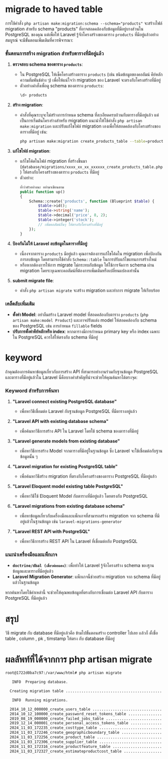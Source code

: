 # migrade to haved table

การใช้คำสั่ง `php artisan make:migration:schema --schema="products"` จะสร้างไฟล์ migration สำหรับ schema "products" ที่อาจสอดคล้องกับข้อมูลที่มีอยู่บางส่วนใน PostgreSQL ของคุณ แต่เพื่อให้ Laravel รู้จักโครงสร้างของตาราง `products` ที่มีอยู่แล้วอย่างสมบูรณ์ จะมีขั้นตอนเพิ่มเติมที่ควรพิจารณา:

### ขั้นตอนการสร้าง migration สำหรับตารางที่มีอยู่แล้ว
1. **ตรวจสอบ schema ของตาราง `products`**:
   - ใน PostgreSQL ให้เช็คโครงสร้างตาราง `products` (เช่น ชนิดข้อมูลของคอลัมน์ คีย์หลัก ความสัมพันธ์ต่าง ๆ) เพื่อให้แน่ใจว่า migration ของ Laravel จะตรงกับโครงสร้างที่มีอยู่
   - ตัวอย่างคำสั่งเพื่อดู schema ของตาราง `products`:
     ```sql
     \d+ products
     ```

2. **สร้าง migration**:
   - คำสั่งที่คุณระบุจะไม่สร้างการกำหนด schema ที่ละเอียดครบถ้วนกับตารางที่มีอยู่แล้ว แต่เป็นการเริ่มต้นโครงร่างสำหรับ migration แนะนำให้ใช้คำสั่ง `php artisan make:migration` และปรับแก้ไขไฟล์ migration เองเพื่อให้สอดคล้องกับโครงสร้างของตารางที่มีอยู่ เช่น:
     ```bash
     php artisan make:migration create_products_table --table=products
     ```

3. **แก้ไขไฟล์ migration**:
   - แก้ไขโค้ดในไฟล์ migration ที่สร้างขึ้นมา (`database/migrations/xxxx_xx_xx_xxxxxx_create_products_table.php`) ให้ตรงกับโครงสร้างของตาราง `products` ที่มีอยู่
   - ตัวอย่าง:
     ```php
     ย้ำว่าตัวอย่างนะ อย่ามาเขียนตาม
     public function up()
     {
         Schema::create('products', function (Blueprint $table) {
             $table->id();
             $table->string('name');
             $table->decimal('price', 8, 2);
             $table->integer('stock');
             // เพิ่มคอลัมน์อื่นๆ ให้ตรงกับโครงสร้างที่มีอยู่
         });
     }
     ```

4. **ป้องกันไม่ให้ Laravel ลบข้อมูลในตารางที่มีอยู่**:
   - เนื่องจากตาราง `products` มีอยู่แล้ว คุณอาจต้องการแก้ไขโค้ดใน migration เพื่อป้องกันการลบข้อมูล โดยสามารถใช้คำสั่ง `Schema::table` ในการปรับแก้ไขแทนการสร้างใหม่
   - หรือหากต้องการให้การ migrate ไม่กระทบกับข้อมูล ให้ใช้การจัดการ schema ผ่าน migration โดยระบุเฉพาะคอลัมน์ที่ต้องการเพิ่มเติมหรือเปลี่ยนแปลงเท่านั้น

5. **submit migrate file**:
   - คำสั่ง `php artisan migrate` จะสร้าง migration และทําการ migrate ให้เรียบร้อย

### เคล็ดลับเพิ่มเติม
- **ตั้งค่า Model**: อย่าลืมสร้าง Laravel model ที่สอดคล้องกับตาราง `products` (`php artisan make:model Product`) และอาจปรับแต่ง model ให้สอดคล้องกับ schema ของ PostgreSQL เช่น การกำหนด `fillable` fields
- **ปรับการตั้งค่าคีย์หลักหรือ index**: หากตารางมีการกำหนด primary key หรือ index เฉพาะใน PostgreSQL ควรใส่ให้ตรงกับ schema ที่มีอยู่


# keyword

ถ้าคุณต้องการค้นหาข้อมูลเกี่ยวกับการสร้าง API ที่สามารถทำงานร่วมกับฐานข้อมูล PostgreSQL และตารางที่มีอยู่แล้วใน Laravel นี่คือบางคำสำคัญที่น่าจะช่วยให้คุณค้นหาได้ตรงจุด:

### Keyword สำหรับการค้นหา
1. **"Laravel connect existing PostgreSQL database"**  
   - เพื่อหาวิธีเชื่อมต่อ Laravel กับฐานข้อมูล PostgreSQL ที่มีตารางอยู่แล้ว

2. **"Laravel API with existing database schema"**  
   - เพื่อค้นหาวิธีการสร้าง API ใน Laravel โดยใช้ schema ของตารางที่มีอยู่

3. **"Laravel generate models from existing database"**  
   - เพื่อหาวิธีการสร้าง Model จากตารางที่มีอยู่ในฐานข้อมูล ซึ่ง Laravel จะใช้เชื่อมต่อกับฐานข้อมูลนั้น ๆ

4. **"Laravel migration for existing PostgreSQL table"**  
   - เพื่อค้นหาวิธีสร้าง migration ที่ตรงกับโครงสร้างของตาราง PostgreSQL ที่มีอยู่แล้ว

5. **"Laravel Eloquent model existing table PostgreSQL"**  
   - เพื่อหาวิธีใช้ Eloquent Model กับตารางที่มีอยู่แล้ว โดยตรงกับ PostgreSQL

6. **"Laravel migrations from existing database schema"**  
   - เพื่อหาข้อมูลเกี่ยวกับเครื่องมือและแพ็กเกจที่สามารถสร้าง migration จาก schema ที่มีอยู่แล้วในฐานข้อมูล เช่น `laravel-migrations-generator`

7. **"Laravel REST API with PostgreSQL"**  
   - เพื่อหาวิธีการสร้าง REST API ใน Laravel ที่เชื่อมต่อกับ PostgreSQL

### แนะนำเครื่องมือและแพ็กเกจ
- **`doctrine/dbal (เดี๋ยวค่อยลอง)`**: เพื่อทำให้ Laravel รู้จักโครงสร้าง schema ของฐานข้อมูลและตารางที่มีอยู่แล้ว
- **Laravel Migration Generator**: แพ็กเกจนี้ช่วยสร้าง migration จาก schema ที่มีอยู่แล้วในฐานข้อมูล

หากค้นหาโดยใช้คำเหล่านี้ จะช่วยให้คุณพบข้อมูลที่ตรงกับการเชื่อมต่อ Laravel API กับตาราง PostgreSQL ที่มีอยู่แล้ว

# สรุป
วิธี migrate กับ database ที่มีอยู่เเล้วคือ ข้ามไปขั้นตอนสร้าง controller ไปเลย เเล้วก็ ตั้งชื่อ table , column , pk , timstamp ให้ตรง กับ database ที่มีอยู่ 

# ผลลัพท์ที่ได้จากการ php artisan migrate

```bash
root@1722d0ba7c97:/var/www/html# php artisan migrate

   INFO  Preparing database.

  Creating migration table ............................................................................................................... 89ms DONE

   INFO  Running migrations.  

  2014_10_12_000000_create_users_table ................................................................................................... 70ms DONE
  2014_10_12_100000_create_password_reset_tokens_table ................................................................................... 13ms DONE
  2019_08_19_000000_create_failed_jobs_table ............................................................................................. 31ms DONE
  2019_12_14_000001_create_personal_access_tokens_table .................................................................................. 22ms DONE
  2024_11_03_172235_create_costtype_table ................................................................................................ 16ms DONE
  2024_11_03_172246_create_geographicboundary_table ...................................................................................... 17ms DONE
  2024_11_03_172256_create_product_table ................................................................................................. 16ms DONE
  2024_11_03_172306_create_supplier_table ................................................................................................ 15ms DONE
  2024_11_03_172316_create_productfeature_table .......................................................................................... 12ms DONE
  2024_11_03_172327_create_estimateproductcost_table ..................................................................................... 46ms DONE
```